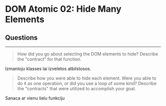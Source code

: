 # DOM Atomic 02: Hide Many Elements

## Questions

---

> How did you go about selecting the DOM elements to hide? Describe the "contract" for that function.

Izmantoju klasses lai izveletos atbilstosos.

> Describe how you were able to hide each element. Were you able to do it as one operation, or did you use a loop of some kind? Describe the "contracts" that were utilized to accomplish your goal.

Sanaca ar vienu lielu funkciju